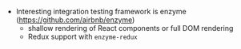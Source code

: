 *   Interesting integration testing framework is enzyme (https://github.com/airbnb/enzyme)
    *   shallow rendering of React components or full DOM rendering
    *   Redux support with `enzyme-redux`
